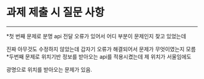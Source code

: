 # 과제 제출 시 질문 사항

---
*첫 번째 문제로 분명 api 전달 오류가 있어서 어디 부분이 문제인지 찾고 있었는데

진짜 아무것도 수정하지 않았는데 갑자기 오류가 해결되어서 문제가 무엇이였는지 모름
*두번째 문제로 위치기반 정보를 받아오는 api를 적용시켰는데 제 위치가 서울임에도

광명으로 위치를 받아오는 문제가 있음.